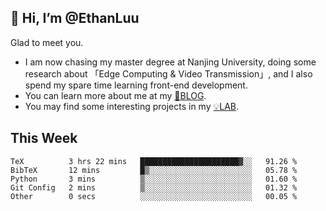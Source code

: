 ## 👋 Hi, I’m @EthanLuu

Glad to meet you.

- I am now chasing my master degree at Nanjing University, doing some research about 「Edge Computing & Video Transmission」, and I also spend my spare time learning front-end development.
- You can learn more about me at my [📝BLOG](https://blog.ethanloo.cn).
- You may find some interesting projects in my [💡LAB](https://lab.ethanloo.cn).

## This Week
<!--START_SECTION:waka-->

```text
TeX          3 hrs 22 mins   ██████████████████████▓░░   91.26 %
BibTeX       12 mins         █▒░░░░░░░░░░░░░░░░░░░░░░░   05.78 %
Python       3 mins          ▒░░░░░░░░░░░░░░░░░░░░░░░░   01.60 %
Git Config   2 mins          ▒░░░░░░░░░░░░░░░░░░░░░░░░   01.32 %
Other        0 secs          ░░░░░░░░░░░░░░░░░░░░░░░░░   00.05 %
```

<!--END_SECTION:waka-->
